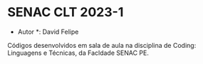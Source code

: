 # SENAC CLT 2023-1
* Autor *: David Felipe

Códigos desenvolvidos em sala de aula na disciplina de Coding: Linguagens e Técnicas, da Facldade SENAC PE.
